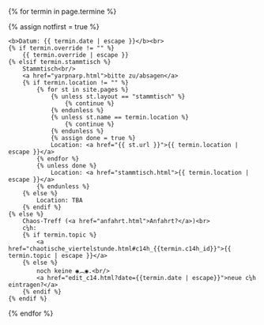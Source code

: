 {% for termin in page.termine %}
<p {% if notfirst %}class="dim"{% endif %}>
	{% assign notfirst = true %}

	<b>Datum: {{ termin.date | escape }}</b><br>
	{% if termin.override != "" %}
		{{ termin.override | escape }}
	{% elsif termin.stammtisch %}
		Stammtisch<br/>
		<a href="yarpnarp.html">bitte zu/absagen</a>
		{% if termin.location != "" %}
			{% for st in site.pages %}
				{% unless st.layout == "stammtisch" %}
					{% continue %}
				{% endunless %}
				{% unless st.name == termin.location %}
					{% continue %}
				{% endunless %}
				{% assign done = true %}
				Location: <a href="{{ st.url }}">{{ termin.location | escape }}</a>
			{% endfor %}
			{% unless done %}
				Location: <a href="stammtisch.html">{{ termin.location | escape }}</a>
			{% endunless %}
		{% else %}
			Location: TBA
		{% endif %}
	{% else %}
		Chaos-Treff (<a href="anfahrt.html">Anfahrt?</a>)<br>
		c¼h:
		{% if termin.topic %}
			<a href="chaotische_viertelstunde.html#c14h_{{termin.c14h_id}}">{{ termin.topic | escape }}</a>
		{% else %}
			noch keine ◉︵◉.<br/>
			<a href="edit_c14.html?date={{termin.date | escape}}">neue c¼h eintragen?</a>
		{% endif %}
	{% endif %}
</p>
{% endfor %}

